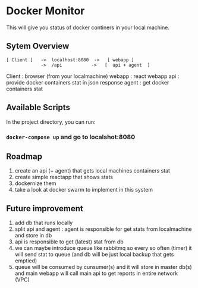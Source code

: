 
# Docker Monitor 
This will give you status of docker continers in your local machine.


## Sytem Overview
```
[ Client ]   ->  localhost:8080  ->   [ webapp ]
             ->  /api           ->   [  api + agent  ]
```
Client : browser (from your localmachine)
webapp : react webapp
api : provide docker containers stat in json response
agent : get docker containers stat


## Available Scripts

In the project directory, you can run:

### `docker-compose up` and go to localshot:8080


## Roadmap
1. create an api (+ agent) that gets local machines containers stat
2. create simple reactapp that shows stats
3. dockernize them
4. take a look at docker swarm to implement in this system


## Future improvement
1. add db that runs locally
2. split api and agent : agent is responsible for get stats from localmachine and store in db
3. api is responsible to get (latest) stat from db
4. we can maybe introduce queue like rabbitmq so every so often (timer) it will send stat to queue (and db will be just local backup that gets emptied)
5. queue will be consumed by cunsumer(s) and it will store in master db(s) and main webapp will call main api to get reports in entire network (VPC)